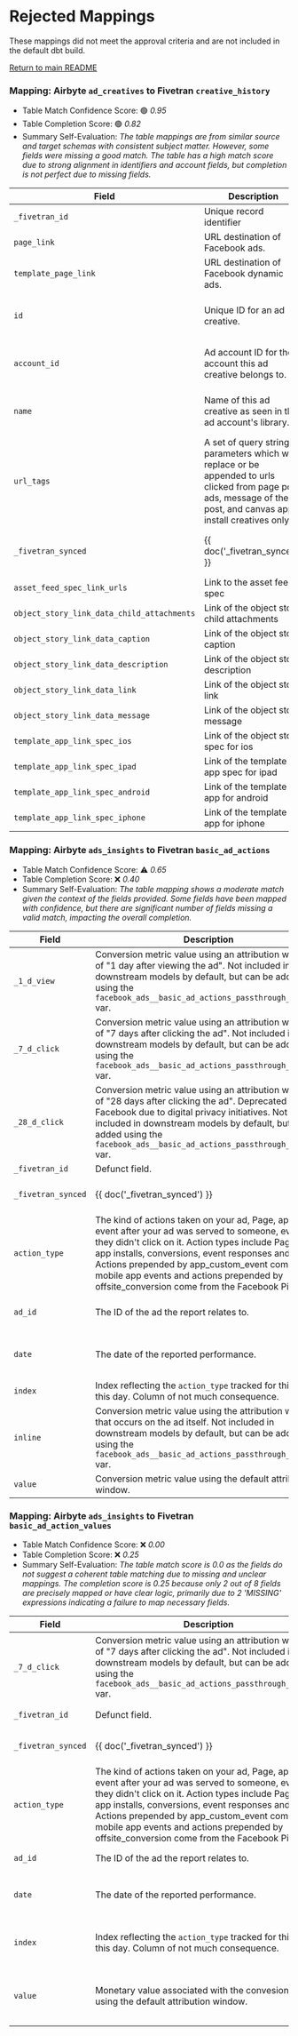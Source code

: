 # Rejected Mappings

These mappings did not meet the approval criteria and are not included in the default dbt build.

[Return to main README](./README.md)

### Mapping: Airbyte `ad_creatives` to Fivetran `creative_history`


- Table Match Confidence Score: 🟢 _0.95_
- Table Completion Score: 🟢 _0.82_
- Summary Self-Evaluation: _The table mappings are from similar source and target schemas with consistent subject matter. However, some fields were missing a good match. The table has a high match score due to strong alignment in identifiers and account fields, but completion is not perfect due to missing fields._

| Field | Description | Expression | Confidence | Evaluation |
| --- | --- | --- | --- | --- |
| `_fivetran_id` | Unique record identifier | `MISSING` | ❌ _0.00_ | *No good match found.* |
| `page_link` | URL destination of Facebook ads. | `MISSING` | ❌ _0.00_ | *No good match found.* |
| `template_page_link` | URL destination of Facebook dynamic ads. | `MISSING` | ❌ _0.00_ | *No good match found.* |
| `id` | Unique ID for an ad creative. | `ad_creatives.id` | 🟢 _0.80_ | *Mapping is specific and contextually appropriate.* |
| `account_id` | Ad account ID for the account this ad creative belongs to. | `ad_creatives.account_id` | 🟢 _0.80_ | *Mapping is specific and contextually appropriate.* |
| `name` | Name of this ad creative as seen in the ad account's library. | `ad_creatives.name` | 🟢 _0.80_ | *Mapping is specific and contextually appropriate.* |
| `url_tags` | A set of query string parameters which will replace or be appended to urls clicked from page post ads, message of the post, and canvas app install creatives only. | `ad_creatives.url_tags` | 🟢 _0.80_ | *Mapping is specific and contextually appropriate.* |
| `_fivetran_synced` | {{ doc('_fivetran_synced') }} | `ad_creatives._airbyte_extracted_at` | 🟢 _1.00_ | *Standard mapping for synchronization fields.* |
| `asset_feed_spec_link_urls` | Link to the asset feed spec | `ad_creatives.asset_feed_spec.link_urls` | ⚠️ _0.50_ | *Possible match but not certain.* |
| `object_story_link_data_child_attachments` | Link of the object story child attachments | `ad_creatives.object_story_spec.link_data.child_attachments` | ⚠️ _0.50_ | *Possible match but not certain.* |
| `object_story_link_data_caption` | Link of the object story caption | `ad_creatives.object_story_spec.link_data.caption` | ⚠️ _0.50_ | *Possible match but not certain.* |
| `object_story_link_data_description` | Link of the object story description | `ad_creatives.object_story_spec.link_data.description` | ⚠️ _0.50_ | *Possible match but not certain.* |
| `object_story_link_data_link` | Link of the object story link | `ad_creatives.object_story_spec.link_data.link` | ⚠️ _0.50_ | *Possible match but not certain.* |
| `object_story_link_data_message` | Link of the object story message | `ad_creatives.object_story_spec.link_data.message` | ⚠️ _0.50_ | *Possible match but not certain.* |
| `template_app_link_spec_ios` | Link of the object story spec for ios | `ad_creatives.object_story_spec.template_data.app_link_spec.ios` | ⚠️ _0.50_ | *Possible match but not certain.* |
| `template_app_link_spec_ipad` | Link of the template app spec for ipad | `ad_creatives.object_story_spec.template_data.app_link_spec.ipad` | ⚠️ _0.50_ | *Possible match but not certain.* |
| `template_app_link_spec_android` | Link of the template app for android | `ad_creatives.object_story_spec.template_data.app_link_spec.android` | ⚠️ _0.50_ | *Possible match but not certain.* |
| `template_app_link_spec_iphone` | Link of the template app for iphone | `ad_creatives.object_story_spec.template_data.app_link_spec.iphone` | ⚠️ _0.50_ | *Possible match but not certain.* |

### Mapping: Airbyte `ads_insights` to Fivetran `basic_ad_actions`


- Table Match Confidence Score: ⚠️ _0.65_
- Table Completion Score: ❌ _0.40_
- Summary Self-Evaluation: _The table mapping shows a moderate match given the context of the fields provided. Some fields have been mapped with confidence, but there are significant number of fields missing a valid match, impacting the overall completion._

| Field | Description | Expression | Confidence | Evaluation |
| --- | --- | --- | --- | --- |
| `_1_d_view` | Conversion metric value using an attribution window of "1 day after viewing the ad". Not included in downstream models by default, but can be added using the `facebook_ads__basic_ad_actions_passthrough_metrics` var. | `MISSING` | ❌ _0.00_ | *No good match found.* |
| `_7_d_click` | Conversion metric value using an attribution window of "7 days after clicking the ad". Not included in downstream models by default, but can be added using the `facebook_ads__basic_ad_actions_passthrough_metrics` var. | `MISSING` | ❌ _0.00_ | *No good match found.* |
| `_28_d_click` | Conversion metric value using an attribution window of "28 days after clicking the ad". Deprecated by Facebook due to digital privacy initiatives. Not included in downstream models by default, but can be added using the `facebook_ads__basic_ad_actions_passthrough_metrics` var. | `MISSING` | ❌ _0.00_ | *No good match found.* |
| `_fivetran_id` | Defunct field. | `MISSING` | ❌ _0.00_ | *No good match found.* |
| `_fivetran_synced` | {{ doc('_fivetran_synced') }} | `ads_insights._airbyte_extracted_at` | 🟢 _1.00_ | *_fivetran_synced is correctly mapped to ads_insights._airbyte_extracted_at.* |
| `action_type` | The kind of actions taken on your ad, Page, app or event after your ad was served to someone, even if they didn't click on it. Action types include Page likes, app installs, conversions, event responses and more. Actions prepended by app_custom_event come from mobile app events and actions prepended by offsite_conversion come from the Facebook Pixel.  | `ads_insights.actions` | 🟢 _0.70_ | *action_type is mapped to ads_insights.actions based on contextual similarity.* |
| `ad_id` | The ID of the ad the report relates to. | `ads_insights.ad_id` | 🟢 _0.70_ | *ad_id is mapped to ads_insights.ad_id based on direct name and purpose matching.* |
| `date` | The date of the reported performance. | `ads_insights.date_start` | 🟢 _0.70_ | *date is matched to ads_insights.date_start. This matches the purpose of recording performance date.* |
| `index` | Index reflecting the `action_type` tracked for this ad on this day. Column of not much consequence. | `MISSING` | ❌ _0.00_ | *No good match found.* |
| `inline` | Conversion metric value using the attribution window that occurs on the ad itself. Not included in downstream models by default, but can be added using the `facebook_ads__basic_ad_actions_passthrough_metrics` var. | `MISSING` | ❌ _0.00_ | *No good match found.* |
| `value` | Conversion metric value using the default attribution window. | `MISSING` | ❌ _0.00_ | *No good match found.* |

### Mapping: Airbyte `ads_insights` to Fivetran `basic_ad_action_values`


- Table Match Confidence Score: ❌ _0.00_
- Table Completion Score: ❌ _0.25_
- Summary Self-Evaluation: _The table match score is 0.0 as the fields do not suggest a coherent table matching due to missing and unclear mappings. The completion score is 0.25 because only 2 out of 8 fields are precisely mapped or have clear logic, primarily due to 2 'MISSING' expressions indicating a failure to map necessary fields._

| Field | Description | Expression | Confidence | Evaluation |
| --- | --- | --- | --- | --- |
| `_7_d_click` | Conversion metric value using an attribution window of "7 days after clicking the ad". Not included in downstream models by default, but can be added using the `facebook_ads__basic_ad_actions_passthrough_metrics` var. | `ads_insights.attribution_setting` | ⚠️ _0.55_ | *The field '_7_d_click' is not directly mapped in a clear manner to the source and is somewhat inferred. Given name usage could broadly match Facebook ad insights overlap but lacks clear matching.* |
| `_fivetran_id` | Defunct field. | `MISSING` | ❌ _0.00_ | *Expression is 'MISSING'. No good match found.* |
| `_fivetran_synced` | {{ doc('_fivetran_synced') }} | `ads_insights._airbyte_extracted_at` | 🟢 _1.00_ | *Standard mapping to `_airbyte_extracted_at`. Always scores 1.00.* |
| `action_type` | The kind of actions taken on your ad, Page, app or event after your ad was served to someone, even if they didn't click on it. Action types include Page likes, app installs, conversions, event responses and more. Actions prepended by app_custom_event come from mobile app events and actions prepended by offsite_conversion come from the Facebook Pixel.  | `ads_insights.actions` | ⚠️ _0.65_ | *The expression 'ads_insights.actions' commonly refers to ad actions but could encompass broad category types with possible good fit due to description match.* |
| `ad_id` | The ID of the ad the report relates to. | `MISSING` | ❌ _0.00_ | *Expression is 'MISSING'. No good match found.* |
| `date` | The date of the reported performance. | `ads_insights.date_start` | ⚠️ _0.60_ | *The 'date' maps well to 'ads_insights.date_start', showing date logic but slightly unclear due to name plurality variance.* |
| `index` | Index reflecting the `action_type` tracked for this ad on this day. Column of not much consequence. | `ads_insights.conversion_rate_ranking` | ⚠️ _0.55_ | *The mapping to 'ads_insights.conversion_rate_ranking' is a possible vague match in concept but lacks better contextual linking.* |
| `value` | Monetary value associated with the convesion action using the default attribution window. | `ads_insights.conversion_values` | 🟢 _0.70_ | *Expression 'ads_insights.conversion_values' aligns with conversion metric insights provided by Facebook, showing fairly high mapping confidence.* |
